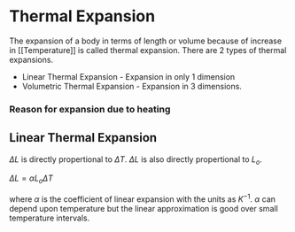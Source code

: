 # Thermal Expansion

The expansion of a body in terms of length or volume because of increase in [[Temperature]] is called thermal expansion. There are 2 types of thermal expansions.

- Linear Thermal Expansion - Expansion in only 1 dimension
- Volumetric Thermal Expansion - Expansion in 3 dimensions.

### Reason for expansion due to heating




## Linear Thermal Expansion
${\Delta L}$ is directly propertional to ${\Delta T}$.
${\Delta L}$ is also directly propertional to ${L_o}$.

${\Delta L = \alpha L_o \Delta T}$

where ${\alpha}$ is the coefficient of linear expansion with the units as ${K^{-1}}$. 
${\alpha}$ can depend upon temperature but the linear approximation is good over small temperature intervals.

